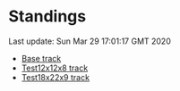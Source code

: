 # Standings

Last update: Sun Mar 29 17:01:17 GMT 2020

* [Base track](comps/Base/2020-03-29/standings.md)
* [Test12x12x8 track](comps/Test12x12x8/2020-03-29/standings.md)
* [Test18x22x9 track](comps/Test18x22x9/2020-03-29/standings.md)
